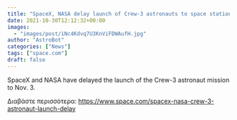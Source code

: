 ```yaml
---
title: "SpaceX, NASA delay launch of Crew-3 astronauts to space station due to weather"
date: 2021-10-30T12:12:32+00:00
images:
  - "images/post/iNc4Kdvq7U3KnViFDWAufH.jpg"
author: "AstroBot"
categories: ["News"]
tags: ["space.com"]
draft: false
---
```


SpaceX and NASA have delayed the launch of the Crew-3 astronaut mission to Nov. 3. 

Διαβάστε περισσότερα: https://www.space.com/spacex-nasa-crew-3-astronaut-launch-delay
